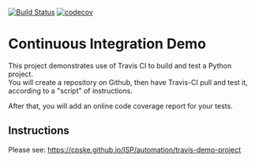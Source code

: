 [![Build Status](https://travis-ci.com/Ing140943/demo-puci.svg?branch=master)](https://travis-ci.com/github/Ing140943/demo-puci)
[![codecov](https://codecov.io/gh/Ing140943/demo-pyci/branch/master/graph/badge.svg)](https://codecov.io/gh/Ing140943/demo-pyci)

Continuous Integration Demo
============================


This project demonstrates use of Travis CI to build and test a Python project.  
You will create a repository on Github, then have Travis-CI pull and test it,
according to a "script" of instructions.

After that, you will add an online code coverage report for your tests.

## Instructions

Please see: https://cpske.github.io/ISP/automation/travis-demo-project

